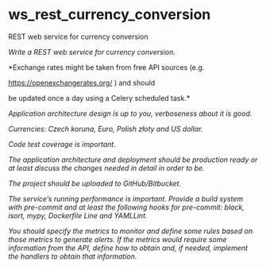 # ws_rest_currency_conversion
REST web service for currency conversion

*Write a REST web service for currency conversion.*

*Exchange rates might be taken from free API sources (e.g.

https://openexchangerates.org/ ) and should

be updated once a day using a Celery scheduled task.*

*Application architecture design is up to you, verboseness about it is good.*

*Currencies: Czech koruna, Euro, Polish złoty and US dollar.*

*Code test coverage is important.*

*The application architecture and deployment should be production ready or at least discuss the changes needed in detail in order to be.*

*The project should be uploaded to GitHub/Bitbucket.*

*The service’s running performance is important.*
*Provide a build system with pre-commit and at least the following hooks for pre-commit: black, isort, mypy, Dockerfile Line and YAMLLint.*

*You should specify the metrics to monitor and define some rules based on those metrics to generate alerts. If the metrics would require some information from the API, define how to obtain and, if needed, implement the handlers to obtain that information.*
